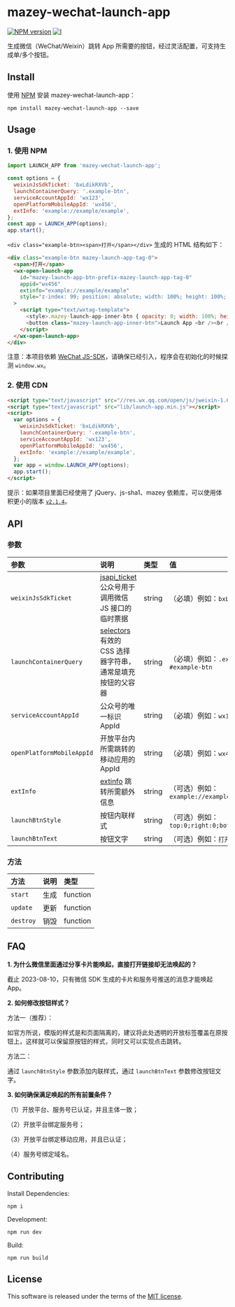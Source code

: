 # mazey-wechat-launch-app

[![NPM version][npm-image]][npm-url]
[![l][l-image]][l-url]

[npm-image]: https://img.shields.io/npm/v/mazey-wechat-launch-app
[npm-url]: https://npmjs.org/package/mazey-wechat-launch-app
[l-image]: https://img.shields.io/npm/l/mazey-wechat-launch-app
[l-url]: https://github.com/mazeyqian/mazey-wechat-launch-app

生成微信（WeChat/Weixin）跳转 App 所需要的按钮，经过灵活配置，可支持生成单/多个按钮。

## Install

使用 [NPM](https://www.npmjs.com/package/mazey-wechat-launch-app) 安装 mazey-wechat-launch-app：

```shell
npm install mazey-wechat-launch-app --save
```

## Usage

### 1. 使用 NPM

```javascript
import LAUNCH_APP from 'mazey-wechat-launch-app';

const options = {
  weixinJsSdkTicket: 'bxLdikRXVb',
  launchContainerQuery: '.example-btn',
  serviceAccountAppId: 'wx123',
  openPlatformMobileAppId: 'wx456',
  extInfo: 'example://example/example',
};
const app = LAUNCH_APP(options);
app.start();
```

`<div class="example-btn><span>打开</span></div>` 生成的 HTML 结构如下：

```html
<div class="example-btn mazey-launch-app-tag-0">
  <span>打开</span>
  <wx-open-launch-app
    id="mazey-launch-app-btn-prefix-mazey-launch-app-tag-0"
    appid="wx456"
    extinfo="example://example/example"
    style="z-index: 99; position: absolute; width: 100%; height: 100%; opacity: 1; background: transparent; overflow: hidden; left: 0;"
  >
    <script type="text/wxtag-template">
      <style>.mazey-launch-app-inner-btn { opacity: 0; width: 100%; height: 100%; backgroud: transparent; color: #300f54; border: none; box-sizing: border-box; text-align: center; vertical-align: middle; }</style>
      <button class="mazey-launch-app-inner-btn">Launch App <br /><br /><br /></button>
    </script>
  </wx-open-launch-app>
</div>
```

注意：本项目依赖 [WeChat JS-SDK](https://developers.weixin.qq.com/doc/offiaccount/OA_Web_Apps/JS-SDK.html#3)，请确保已经引入，程序会在初始化的时候探测 `window.wx`。

### 2. 使用 CDN

```html
<script type="text/javascript" src="//res.wx.qq.com/open/js/jweixin-1.6.0.js"></script>
<script type="text/javascript" src="lib/launch-app.min.js"></script>
<script>
  var options = {
    weixinJsSdkTicket: 'bxLdikRXVb',
    launchContainerQuery: '.example-btn',
    serviceAccountAppId: 'wx123',
    openPlatformMobileAppId: 'wx456',
    extInfo: 'example://example/example',
  };
  var app = window.LAUNCH_APP(options);
  app.start();
</script>
```

提示：如果项目里面已经使用了 jQuery、js-sha1、mazey 依赖库，可以使用体积更小的版本 [`v2.1.4`](https://github.com/mazeyqian/mazey-wechat-launch-app/releases/tag/v2.1.4)。

## API

### 参数

| 参数 | 说明 | 类型 | 值 |
| :------------ | :------------ | :------------ | :------------ |
| `weixinJsSdkTicket` | [jsapi_ticket](https://developers.weixin.qq.com/doc/offiaccount/OA_Web_Apps/JS-SDK.html#62) 公众号用于调用微信 JS 接口的临时票据 | string | （必填）例如：`bxLdikRXVb` |
| `launchContainerQuery` | [selectors](https://developer.mozilla.org/zh-CN/docs/Web/CSS/CSS_Selectors) 有效的 CSS 选择器字符串，通常是填充按钮的父容器 | string | （必填）例如：`.example-btn`, `#example-btn` |
| `serviceAccountAppId` | 公众号的唯一标识 AppId | string | （必填）例如：`wx123` |
| `openPlatformMobileAppId` | 开放平台内所需跳转的移动应用的 AppId | string | （必填）例如：`wx456` |
| `extInfo` | [extinfo](https://developers.weixin.qq.com/doc/offiaccount/OA_Web_Apps/Wechat_Open_Tag.html#%E8%B7%B3%E8%BD%ACAPP%EF%BC%9Awx-open-launch-app) 跳转所需额外信息 | string | （可选）例如：`example://example/example` |
| `launchBtnStyle` | 按钮内联样式 | string | （可选）例如：`top:0;right:0;bottom:0;left:0;` |
| `launchBtnText` | 按钮文字 | string | （可选）例如：`打开 App` |

### 方法

| 方法 | 说明 | 类型 |
| :------------ | :------------ | :------------ |
| `start` | 生成 | function |
| `update` | 更新 | function |
| `destroy` | 销毁 | function |

## FAQ

**1\. 为什么微信里面通过分享卡片能唤起，直接打开链接却无法唤起的？**

截止 2023-08-10，只有微信 SDK 生成的卡片和服务号推送的消息才能唤起 App。

**2\. 如何修改按钮样式？**

方法一（推荐）：

如官方所说，模版的样式是和页面隔离的，建议将此处透明的开放标签覆盖在原按钮上，这样就可以保留原按钮的样式，同时又可以实现点击跳转。

方法二：

通过 `launchBtnStyle` 参数添加内联样式，通过 `launchBtnText` 参数修改按钮文字。

**3\. 如何确保满足唤起的所有前置条件？**

（1）开放平台、服务号已认证，并且主体一致；

（2）开放平台绑定服务号；

（3）开放平台绑定移动应用，并且已认证；

（4）服务号绑定域名。

## Contributing

Install Dependencies:

```shell
npm i
```

Development:

```shell
npm run dev
```

Build:

```shell
npm run build
```

## License

This software is released under the terms of the [MIT license](https://github.com/mazeyqian/mazey-wechat-launch-app/blob/main/LICENSE).
